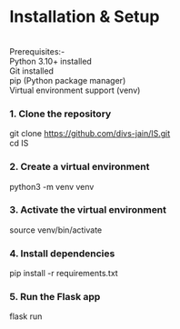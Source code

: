 # Installation & Setup
<br>
 Prerequisites:-<br>
Python 3.10+ installed
<br>
Git installed
<br>
pip (Python package manager)
<br>
Virtual environment support (venv)
<br>

### 1. Clone the repository
git clone https://github.com/divs-jain/IS.git<br>
cd IS

### 2. Create a virtual environment
python3 -m venv venv

### 3. Activate the virtual environment
source venv/bin/activate

### 4. Install dependencies
pip install -r requirements.txt

### 5. Run the Flask app
flask run
